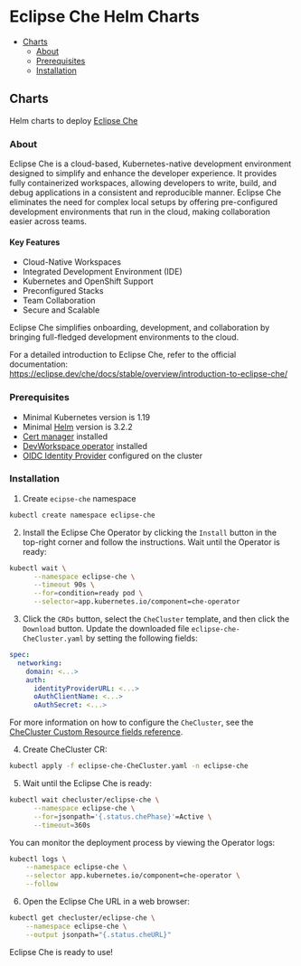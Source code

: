 # Eclipse Che Helm Charts

- [Charts](#charts)
  - [About](#about)
  - [Prerequisites](#prerequisites)
  - [Installation](#installation)

## Charts

Helm charts to deploy [Eclipse Che](https://www.eclipse.org/che/)

### About

Eclipse Che is a cloud-based, Kubernetes-native development environment designed to
simplify and enhance the developer experience. It provides fully containerized workspaces,
allowing developers to write, build, and debug applications in a consistent
and reproducible manner. Eclipse Che eliminates the need for complex local setups
by offering pre-configured development environments that run in the cloud,
making collaboration easier across teams.

#### Key Features

* Cloud-Native Workspaces
* Integrated Development Environment (IDE)
* Kubernetes and OpenShift Support
* Preconfigured Stacks
* Team Collaboration
* Secure and Scalable

Eclipse Che simplifies onboarding, development, and collaboration 
by bringing full-fledged development environments to the cloud. 

For a detailed introduction to Eclipse Che, refer to the official documentation:  
https://eclipse.dev/che/docs/stable/overview/introduction-to-eclipse-che/

### Prerequisites

* Minimal Kubernetes version is 1.19
* Minimal [Helm](https://helm.sh/) version is 3.2.2
* [Cert manager](https://cert-manager.io/docs/installation/helm/) installed
* [DevWorkspace operator](https://github.com/devfile/devworkspace-operator?tab=readme-ov-file#devworkspace-operator-installation) installed
* [OIDC Identity Provider](https://kubernetes.io/docs/reference/access-authn-authz/authentication/#configuring-the-api-server) configured on the cluster

### Installation

1. Create `ecipse-che` namespace
```sh
kubectl create namespace eclipse-che
```
2. Install the Eclipse Che Operator by clicking the `Install` button 
in the top-right corner and follow the instructions. Wait until the Operator is ready:
```sh
kubectl wait \
      --namespace eclipse-che \
      --timeout 90s \
      --for=condition=ready pod \
      --selector=app.kubernetes.io/component=che-operator
```

3. Click the `CRDs` button, select the `CheCluster` template, and then click the `Download` button.
Update the downloaded file `eclipse-che-CheCluster.yaml` by setting the following fields:
```yaml
spec:
  networking:
    domain: <...>
    auth:
      identityProviderURL: <...>
      oAuthClientName: <...>
      oAuthSecret: <...>
```

For more information on how to configure the `CheCluster`, see the [CheCluster Custom Resource fields reference](https://eclipse.dev/che/docs/stable/administration-guide/checluster-custom-resource-fields-reference/#checluster-custom-resource-networking-settings).

4. Create CheCluster CR:
```sh
kubectl apply -f eclipse-che-CheCluster.yaml -n eclipse-che
```

5. Wait until the Eclipse Che is ready:
```sh
kubectl wait checluster/eclipse-che \
      --namespace eclipse-che \
      --for=jsonpath='{.status.chePhase}'=Active \
      --timeout=360s
```

You can monitor the deployment process by viewing the Operator logs:
```sh
kubectl logs \
    --namespace eclipse-che \
    --selector app.kubernetes.io/component=che-operator \
    --follow
```

6. Open the Eclipse Che URL in a web browser:
```sh
kubectl get checluster/eclipse-che \
    --namespace eclipse-che \
    --output jsonpath="{.status.cheURL}"
```

Eclipse Che is ready to use!
